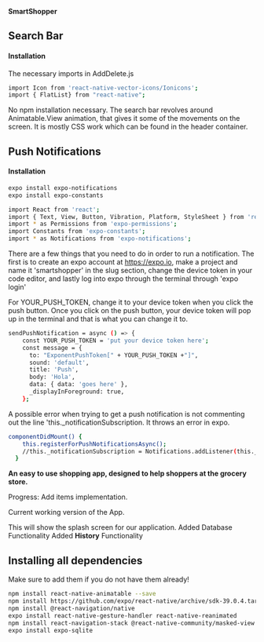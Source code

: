 **SmartShopper**

## Search Bar

#### Installation

The necessary imports in AddDelete.js

``` bash
import Icon from 'react-native-vector-icons/Ionicons';
import { FlatList} from "react-native";
```

No npm installation necessary. The search bar revolves around Animatable.View animation, that gives it some of the movements on the screen.
It is mostly CSS work which can be found in the header container.

## Push Notifications

#### Installation
``` bash
expo install expo-notifications
expo install expo-constants
```

``` bash
import React from 'react';
import { Text, View, Button, Vibration, Platform, StyleSheet } from 'react-native';
import * as Permissions from 'expo-permissions';
import Constants from 'expo-constants';
import * as Notifications from 'expo-notifications';
```

There are a few things that you need to do in order to run a notification. The first is to create an expo account at https://expo.io, make a project and name it 'smartshopper' in the slug section, change the device token in your code editor, and lastly log into expo through the terminal through 'expo login'

For YOUR_PUSH_TOKEN, change it to your device token when you click the push button. Once you click on the push button, your device token will pop up in the terminal and that is what you can change it to.
``` bash
sendPushNotification = async () => {
    const YOUR_PUSH_TOKEN = 'put your device token here';
    const message = {
      to: "ExponentPushToken[" + YOUR_PUSH_TOKEN +"]",
      sound: 'default',
      title: 'Push',
      body: 'Hola',
      data: { data: 'goes here' },
      _displayInForeground: true,
    };
```
A possible error when trying to get a push notification is not commenting out
the line 'this._notificationSubscription. It throws an error in expo.
``` bash
componentDidMount() {
    this.registerForPushNotificationsAsync();
    //this._notificationSubscription = Notifications.addListener(this._handleNotification);
  }
```
**An easy to use shopping app, designed to help shoppers at the grocery store.**

Progress: Add items implementation.

Current working version of the App.

This will show the splash screen for our application.
Added Database Functionality
Added **History** Functionality

## Installing all dependencies 

Make sure to add them if you do not have them already!
``` bash
npm install react-native-animatable --save
npm install https://github.com/expo/react-native/archive/sdk-39.0.4.tar.gz
npm install @react-navigation/native
expo install react-native-gesture-handler react-native-reanimated
npm install react-navigation-stack @react-native-community/masked-view react-native-safe-area-context
expo install expo-sqlite
```
